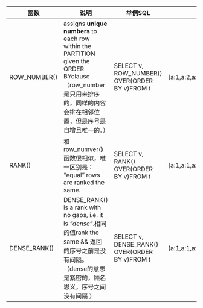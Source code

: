 | 函数         | 说明                                                         | 举例SQL                                       | 运行结果                          |
| ------------ | ------------------------------------------------------------ | --------------------------------------------- | --------------------------------- |
| ROW_NUMBER() | assigns **unique numbers** to each row within the PARTITION given the ORDER BYclause（row_number 是只用来排序的，同样的内容会排在相邻位置，但是序号是自增且唯一的。） | SELECT v, ROW_NUMBER() OVER(ORDER BY v)FROM t | [a:1,a:2,a:3,b:4,c:5,c:6,d:7,e:8] |
| RANK()       | 和row_numver()函数很相似，唯一区别是： “equal” rows are ranked the same. | SELECT v, RANK() OVER(ORDER BY v)FROM t       | [a:1,a:1,a:1,b:4,c:5,c:5,d:7,e:8] |
| DENSE_RANK() | DENSE_RANK() is a rank with no gaps, i.e. it is *“dense”*.相同的值rank the same && 返回的序号之前是没有间隔。（dense的意思是紧密的，顾名思义，序号之间没有间隔 ） | SELECT v, DENSE_RANK() OVER(ORDER BY v)FROM t | [a:1,a:1,a:1,b:2,c:3,c:3,d:4,e:5] |